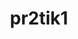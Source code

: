 ---
title: pr2tik1
github: https://github.com/pr2tik1
mode: dark
transition: 1s
score: 67.4
archetype:
- Minimalistic
---